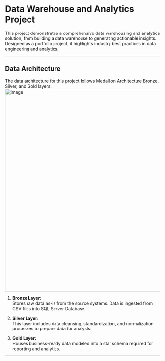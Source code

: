 # Data Warehouse and Analytics Project

This project demonstrates a comprehensive data warehousing and analytics solution, from building a data warehouse to generating actionable insights. Designed as a portfolio project, it highlights industry best practices in data engineering and analytics.

---

## Data Architecture

The data architecture for this project follows Medallion Architecture Bronze, Silver, and Gold layers:
<img width="1044" height="658" alt="image" src="https://github.com/user-attachments/assets/c5d4ab8c-c299-46f7-8393-11ea8fba423a" />

1. **Bronze Layer:**  
   Stores raw data as-is from the source systems. Data is ingested from CSV files into SQL Server Database.

2. **Silver Layer:**  
   This layer includes data cleansing, standardization, and normalization processes to prepare data for analysis.

3. **Gold Layer:**  
   Houses business-ready data modeled into a star schema required for reporting and analytics.

---


